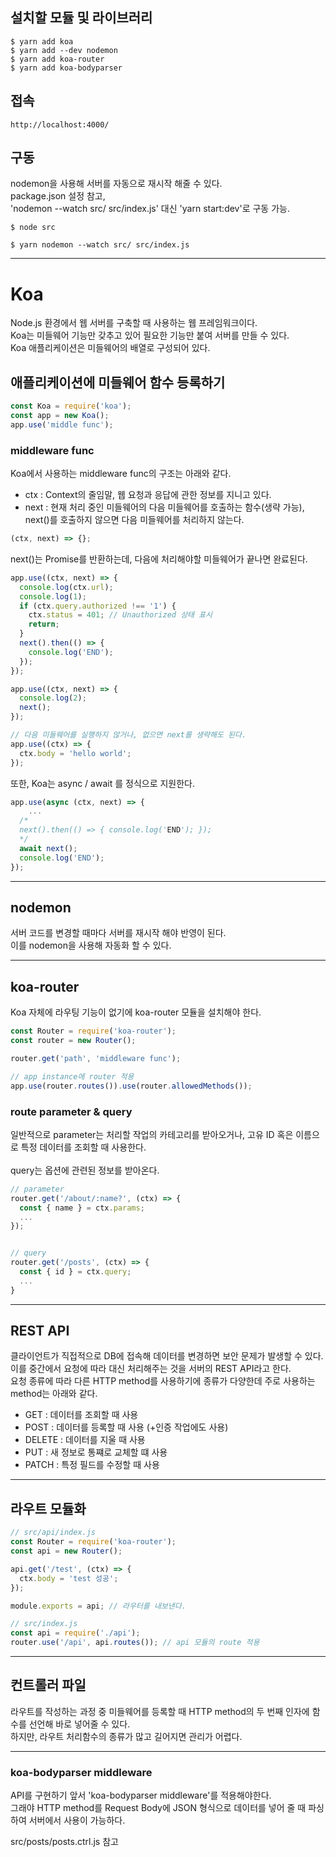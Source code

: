## 설치할 모듈 및 라이브러리

```
$ yarn add koa
$ yarn add --dev nodemon
$ yarn add koa-router
$ yarn add koa-bodyparser
```

## 접속

```
http://localhost:4000/
```

## 구동

nodemon을 사용해 서버를 자동으로 재시작 해줄 수 있다.<br>
package.json 설정 참고,<br>
'nodemon --watch src/ src/index.js' 대신 'yarn start:dev'로 구동 가능.<br>

```
$ node src

$ yarn nodemon --watch src/ src/index.js
```

<hr>

# Koa

Node.js 환경에서 웹 서버를 구축할 때 사용하는 웹 프레임워크이다.<br>
Koa는 미들웨어 기능만 갖추고 있어 필요한 기능만 붙여 서버를 만들 수 있다.<br>
Koa 애플리케이션은 미들웨어의 배열로 구성되어 있다.<br>

## 애플리케이션에 미들웨어 함수 등록하기

```javascript
const Koa = require('koa');
const app = new Koa();
app.use('middle func');
```

### middleware func

Koa에서 사용하는 middleware func의 구조는 아래와 같다.

- ctx : Context의 줄임말, 웹 요청과 응답에 관한 정보를 지니고 있다.
- next : 현재 처리 중인 미들웨어의 다음 미들웨어를 호출하는 함수(생략 가능), next()를 호출하지 않으면 다음 미들웨어를 처리하지 않는다.

```javascript
(ctx, next) => {};
```

next()는 Promise를 반환하는데, 다음에 처리해야할 미들웨어가 끝나면 완료된다.<br>

```javascript
app.use((ctx, next) => {
  console.log(ctx.url);
  console.log(1);
  if (ctx.query.authorized !== '1') {
    ctx.status = 401; // Unauthorized 상태 표시
    return;
  }
  next().then(() => {
    console.log('END');
  });
});

app.use((ctx, next) => {
  console.log(2);
  next();
});

// 다음 미들웨어를 실행하지 않거나, 없으면 next를 생략해도 된다.
app.use((ctx) => {
  ctx.body = 'hello world';
});
```

또한, Koa는 async / await 를 정식으로 지원한다.<br>

```javascript
app.use(async (ctx, next) => {
    ...
  /*
  next().then(() => { console.log('END'); });
  */
  await next();
  console.log('END');
});
```

<hr>

## nodemon

서버 코드를 변경할 때마다 서버를 재시작 해야 반영이 된다.<br>
이를 nodemon을 사용해 자동화 할 수 있다.<br>

<hr>

## koa-router

Koa 자체에 라우팅 기능이 없기에 koa-router 모듈을 설치해야 한다.<br>

```javascript
const Router = require('koa-router');
const router = new Router();

router.get('path', 'middleware func');

// app instance에 router 적용
app.use(router.routes()).use(router.allowedMethods());
```

### route parameter & query

일반적으로 parameter는 처리할 작업의 카테고리를 받아오거나, 고유 ID 혹은 이름으로 특정 데이터를 조회할 때 사용한다.<br>
<br>
query는 옵션에 관련된 정보를 받아온다.<br>

```javascript
// parameter
router.get('/about/:name?', (ctx) => {
  const { name } = ctx.params;
  ...
});


// query
router.get('/posts', (ctx) => {
  const { id } = ctx.query;
  ...
}
```

<hr>

## REST API

클라이언트가 직접적으로 DB에 접속해 데이터를 변경하면 보안 문제가 발생할 수 있다.<br>
이를 중간에서 요청에 따라 대신 처리해주는 것을 서버의 REST API라고 한다.<br>
요청 종류에 따라 다른 HTTP method를 사용하기에 종류가 다양한데 주로 사용하는 method는 아래와 같다.<br>

- GET : 데이터를 조회할 때 사용
- POST : 데이터를 등록할 때 사용 (+인증 작업에도 사용)
- DELETE : 데이터를 지울 때 사용
- PUT : 새 정보로 통쨰로 교체할 떄 사용
- PATCH : 특정 필드를 수정할 때 사용

<hr>

## 라우트 모듈화

```javascript
// src/api/index.js
const Router = require('koa-router');
const api = new Router();

api.get('/test', (ctx) => {
  ctx.body = 'test 성공';
});

module.exports = api; // 라우터를 내보낸다.

// src/index.js
const api = require('./api');
router.use('/api', api.routes()); // api 모듈의 route 적용
```

<hr>

## 컨트롤러 파일

라우트를 작성하는 과정 중 미들웨어를 등록할 때 HTTP method의 두 번째 인자에 함수를 선언해 바로 넣어줄 수 있다.<br>
하지만, 라우트 처리함수의 종류가 많고 길어지면 관리가 어렵다.<hr>

### koa-bodyparser middleware

API를 구현하기 앞서 'koa-bodyparser middleware'를 적용해야한다.<br>
그래야 HTTP method를 Request Body에 JSON 형식으로 데이터를 넣어 줄 때 파싱하여 서버에서 사용이 가능하다.<br>

src/posts/posts.ctrl.js 참고
